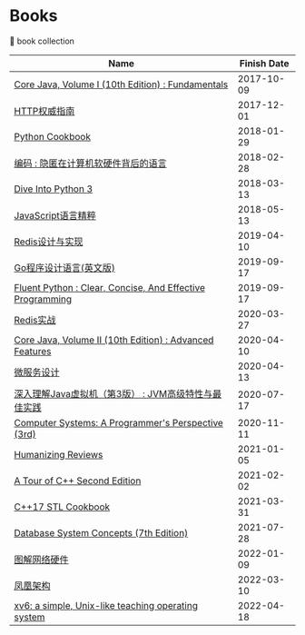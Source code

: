 # Books
:book: book collection

| Name | Finish Date |
| ---- | ----------- |
| [Core Java, Volume I (10th Edition) : Fundamentals](https://book.douban.com/subject/26386888/) | 2017-10-09 |
| [HTTP权威指南](https://book.douban.com/subject/10746113/) | 2017-12-01 |
| [Python Cookbook](https://book.douban.com/subject/20491078/) | 2018-01-29 |
| [编码 : 隐匿在计算机软硬件背后的语言](https://book.douban.com/subject/4822685/) | 2018-02-28 |
| [Dive Into Python 3](https://book.douban.com/subject/3628911/) | 2018-03-13 |
| [JavaScript语言精粹](https://book.douban.com/subject/3590768/) | 2018-05-13 |
| [Redis设计与实现](https://book.douban.com/subject/25900156/) | 2019-04-10 |
| [Go程序设计语言(英文版)](https://book.douban.com/subject/26859123/) | 2019-09-17 |
| [Fluent Python : Clear, Concise, And Effective Programming](https://book.douban.com/subject/26278021/) | 2019-09-17 |
| [Redis实战](https://book.douban.com/subject/26612779/) | 2020-03-27 |
| [Core Java, Volume II (10th Edition) : Advanced Features](https://book.douban.com/subject/26386880/) | 2020-04-10 |
| [微服务设计](https://book.douban.com/subject/26772677/) | 2020-04-13 |
| [深入理解Java虚拟机（第3版） : JVM高级特性与最佳实践](https://book.douban.com/subject/34907497/) | 2020-07-17 |
| [Computer Systems: A Programmer's Perspective (3rd)](https://book.douban.com/subject/26344642/) | 2020-11-11 |
| [Humanizing Reviews](https://www.processimpact.com/articles/humanizing_reviews.pdf) | 2021-01-05 |
| [A Tour of C++ Second Edition](https://book.douban.com/subject/30271421/) | 2021-02-02 |
| [C++17 STL Cookbook](https://book.douban.com/subject/27094843/) | 2021-03-31 |
| [Database System Concepts (7th Edition)](https://book.douban.com/subject/30345517/) | 2021-07-28 |
| [图解网络硬件](https://book.douban.com/subject/25919428/) | 2022-01-09 |
| [凤凰架构](https://book.douban.com/subject/35492898/) | 2022-03-10 |
| [xv6: a simple, Unix-like teaching operating system](https://book.douban.com/subject/35233466/) | 2022-04-18 |
